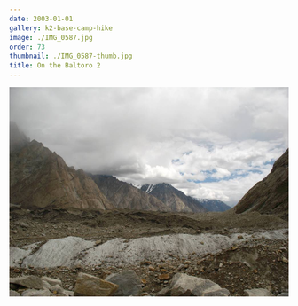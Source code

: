 ```yaml
---
date: 2003-01-01
gallery: k2-base-camp-hike
image: ./IMG_0587.jpg
order: 73
thumbnail: ./IMG_0587-thumb.jpg
title: On the Baltoro 2
---
```


![On the Baltoro 2](./IMG_0587.jpg)